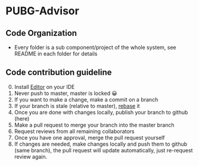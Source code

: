# PUBG-Advisor

## Code Organization
- Every folder is a sub component/project of the whole system, see README in each folder for details

## Code contribution guideline
0. Install [Editor](https://editorconfig.org) on your IDE
1. Never push to master, master is locked 😀
2. If you want to make a change, make a commit on a branch
3. If your branch is stale (relative to master), [rebase](https://git-scm.com/docs/git-rebase) it
4. Once you are done with changes locally, publish your branch to github (here)
5. Make a pull request to merge your branch into the master branch
6. Request reviews from all remaining collaborators
7. Once you have one approval, merge the pull request yourself
8. If changes are needed, make changes locally and push them to github (same branch), the pull request will update automatically, just re-request review again.
